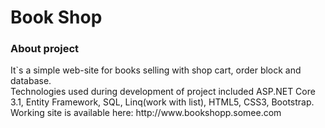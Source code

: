 <h1>Book Shop</h1>
<h3>About project</h3>
It`s a simple web-site for books selling with shop cart, order block and database.
</br>
Technologies used during development of project included ASP.NET Core 3.1, Entity Framework, SQL, Linq(work with list), HTML5, CSS3, Bootstrap.
<br>
Working site is available here: http://www.bookshopp.somee.com
 

